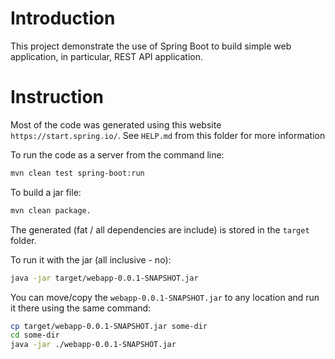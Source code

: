 # Introduction
This project demonstrate the use of Spring Boot to build 
simple web application, in particular, REST API application.

# Instruction
Most of the code was generated using this website `https://start.spring.io/`.
See `HELP.md` from this folder for more information

To run the code as a server from the command line:

```bash
mvn clean test spring-boot:run
```

To build a jar file:

``` bash
mvn clean package.
```

The generated (fat / all dependencies are include) is stored in the `target` folder.

To run it with the jar (all inclusive - no):

``` bash
java -jar target/webapp-0.0.1-SNAPSHOT.jar
```

You can move/copy the `webapp-0.0.1-SNAPSHOT.jar` to any location and run it there using
the same command:

``` bash
cp target/webapp-0.0.1-SNAPSHOT.jar some-dir
cd some-dir
java -jar ./webapp-0.0.1-SNAPSHOT.jar
```

